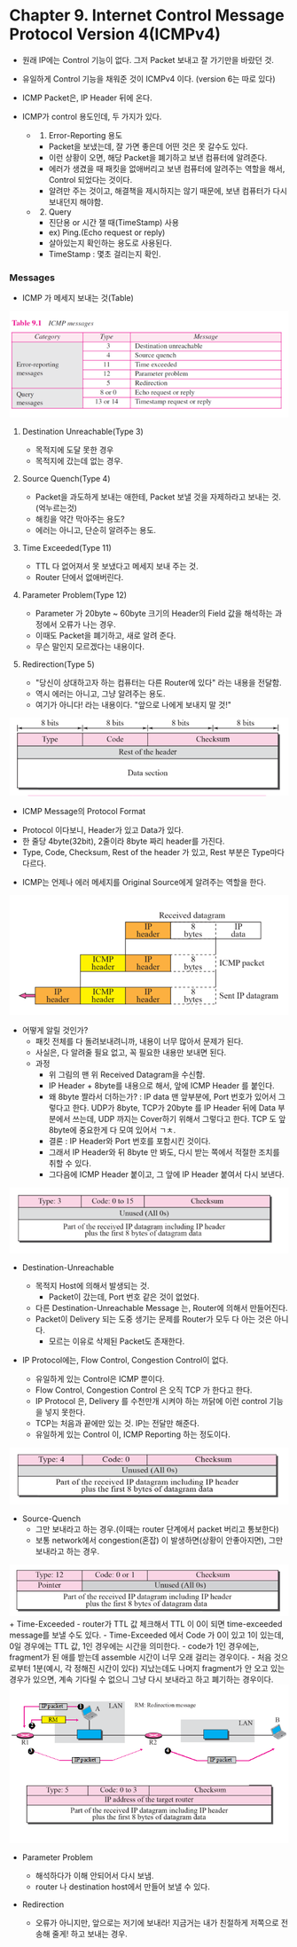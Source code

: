 # Chapter 9. Internet Control Message Protocol Version 4(ICMPv4)

+ 원래 IP에는 Control 기능이 없다. 그저 Packet 보내고 잘 가기만을 바랐던 것.
+ 유일하게 Control 기능을 채워준 것이 ICMPv4 이다. (version 6는 따로 있다)
+ ICMP Packet은, IP Header 뒤에 온다. 

+ ICMP가 control 용도인데, 두 가지가 있다. 
  - 1. Error-Reporting 용도
    - Packet을 보냈는데, 잘 가면 좋은데 어떤 것은 못 갈수도 있다. 
    - 이런 상황이 오면, 해당 Packet을 폐기하고 보낸 컴퓨터에 알려준다. 
    - 에러가 생겼을 때 패킷을 없애버리고 보낸 컴퓨터에 알려주는 역할을 해서, Control 되었다는 것이다. 
    - 알려만 주는 것이고, 해결책을 제시하지는 않기 때문에, 보낸 컴퓨터가 다시 보내던지 해야함.
    
  - 2. Query
    - 진단용 or 시간 잴 때(TimeStamp) 사용
    - ex) Ping.(Echo request or reply)
    - 살아있는지 확인하는 용도로 사용된다. 
    - TimeStamp : 몇초 걸리는지 확인. 

### Messages

+ ICMP 가 메세지 보내는 것(Table)

<img src="images/CompNetwork_Ch9_1.png"/>

1. Destination Unreachable(Type 3) 
    * 목적지에 도달 못한 경우
    * 목적지에 갔는데 없는 경우.

2. Source Quench(Type 4)
    * Packet을 과도하게 보내는 애한테, Packet 보낼 것을 자제하라고 보내는 것. (억누르는것)
    * 해킹을 약간 막아주는 용도?
    * 에러는 아니고, 단순히 알려주는 용도.
    
3. Time Exceeded(Type 11)
    * TTL 다 없어져서 못 보냈다고 메세지 보내 주는 것.
    * Router 단에서 없애버린다. 
    
4. Parameter Problem(Type 12)
    * Parameter 가 20byte ~ 60byte 크기의 Header의 Field 값을 해석하는 과정에서 오류가 나는 경우.
    * 이때도 Packet을 폐기하고, 새로 알려 준다. 
    * 무슨 말인지 모르겠다는 내용이다.
    
5. Redirection(Type 5)
    * "당신이 상대하고자 하는 컴퓨터는 다른 Router에 있다" 라는 내용을 전달함. 
    * 역시 에러는 아니고, 그냥 알려주는 용도.
    * 여기가 아니다! 라는 내용이다. "앞으로 나에게 보내지 말 것!"
    
<img src="images/CompNetwork_Ch9_2.png"/>

+ ICMP Message의 Protocol Format
 - Protocol 이다보니, Header가 있고 Data가 있다. 
 - 한 줄당 4byte(32bit), 2줄이라 8byte 짜리 header를 가진다. 
 - Type, Code, Checksum, Rest of the header 가 있고, Rest 부분은 Type마다 다르다. 
 
+ ICMP는 언제나 에러 메세지를 Original Source에게 알려주는 역할을 한다. 

<img src="images/CompNetwork_Ch9_3.png"/>

+ 어떻게 알릴 것인가?
  - 패킷 전체를 다 돌려보내려니까, 내용이 너무 많아서 문제가 된다. 
  - 사실은, 다 알려줄 필요 없고, 꼭 필요한 내용만 보내면 된다. 
  - 과정
    - 위 그림의 맨 위 Received Datagram을 수신함.
    - IP Header + 8byte를 내용으로 해서, 앞에 ICMP Header 를 붙인다. 
    - 왜 8byte 짤라서 더하는가? : IP data 맨 앞부분에, Port 번호가 있어서 그렇다고 한다. UDP가 8byte, TCP가 20byte 를 IP Header 뒤에 Data 부분에서 쓰는데, UDP 까지는 Cover하기 위해서 그렇다고 한다. TCP 도 앞 8byte에 중요한게 다 모여 있어서 ㄱㅊ.
    - 결론 : IP Header와 Port 번호를 포함시킨 것이다. 
    - 그래서 IP Header와 뒤 8byte 만 봐도, 다시 받는 쪽에서 적절한 조치를 취할 수 있다. 
    - 그다음에 ICMP Header 붙이고, 그 앞에 IP Header 붙여서 다시 보낸다. 

<img src="images/CompNetwork_Ch9_4.png"/>
    
+ Destination-Unreachable
  - 목적지 Host에 의해서 발생되는 것.
    - Packet이 갔는데, Port 번호 같은 것이 없었다.
  - 다른 Destination-Unreachable Message 는, Router에 의해서 만들어진다. 
  - Packet이 Delivery 되는 도중 생기는 문제를 Router가 모두 다 아는 것은 아니다. 
    - 모르는 이유로 삭제된 Packet도 존재한다. 
    
+ IP Protocol에는, Flow Control, Congestion Control이 없다. 
  - 유일하게 있는 Control은 ICMP 뿐이다. 
  - Flow Control, Congestion Control 은 오직 TCP 가 한다고 한다. 
  - IP Protocol 은, Delivery 를 수천만개 시켜야 하는 까닭에 이런 control 기능을 넣지 못한다. 
  - TCP는 처음과 끝에만 있는 것. IP는 전달만 해준다. 
  - 유일하게 있는 Control 이, ICMP Reporting 하는 정도이다. 
  
<img src="images/CompNetwork_Ch9_5.png"/>  
  
+ Source-Quench
  - 그만 보내라고 하는 경우.(이때는 router 단계에서 packet 버리고 통보한다)
  - 보통 network에서 congestion(혼잡) 이 발생하면(상황이 안좋아지면), 그만 보내라고 하는 경우.

<img src="images/CompNetwork_Ch9_6.png"/>  
+ Time-Exceeded
  - router가 TTL 값 체크해서 TTL 이 0이 되면 time-exceeded message를 보낼 수도 있다.
  - Time-Exceeded 에서 Code 가 0이 있고 1이 있는데, 0일 경우에는 TTL 값, 1인 경우에는 시간을 의미한다. 
  - code가 1인 경우에는, fragment가 된 애를 받는데 assemble 시간이 너무 오래 걸리는 경우이다.
    - 처음 것으로부터 1분(예시, 각 정해진 시간이 있다) 지났는데도 나머지 fragment가 안 오고 있는 경우가 있으면, 계속 기다릴 수 없으니 그냥 다시 보내라고 하고 폐기하는 경우이다.

<img src="images/CompNetwork_Ch9_7.png"/> 

+ Parameter Problem
  - 해석하다가 이해 안되어서 다시 보냄.
  - router 나 destination host에서 만들어 보낼 수 있다. 

+ Redirection
  - 오류가 아니지만, 앞으로는 저기에 보내라! 지금거는 내가 친절하게 저쪽으로 전송해 줄게! 하고 보내는 경우. 

  
    
  
